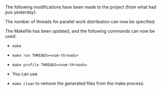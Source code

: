 The following modifications have been made to the project (from what had pus yesterday):

The number of threads for parallel work distribution can now be specified.

The Makefile has been updated, and the following commands can now be used:

*  `make`
*  `make run THREADS=<num-threads>`
*  `make profile THREADS=<num-threads>`
  
*  You can use 
*  `make clean` 
to remove the generated files from the make process.

